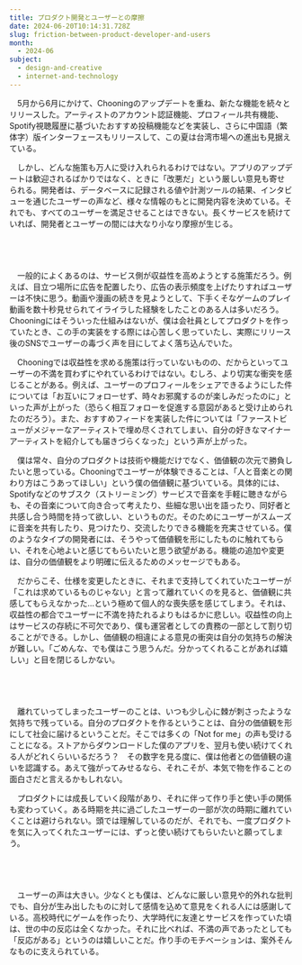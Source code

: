 ```yaml
---
title: プロダクト開発とユーザーとの摩擦
date: 2024-06-20T10:14:31.728Z
slug: friction-between-product-developer-and-users
month:
  - 2024-06
subject:
  - design-and-creative
  - internet-and-technology
---
```

　5月から6月にかけて、Chooningのアップデートを重ね、新たな機能を続々とリリースした。アーティストのアカウント認証機能、プロフィール共有機能、Spotify視聴履歴に基づいたおすすめ投稿機能などを実装し、さらに中国語（繁体字）版インターフェースもリリースして、この夏は台湾市場への進出も見据えている。

　しかし、どんな施策も万人に受け入れられるわけではない。アプリのアップデートは歓迎されるばかりではなく、ときに「改悪だ」という厳しい意見も寄せられる。開発者は、データベースに記録される値や計測ツールの結果、インタビューを通じたユーザーの声など、様々な情報のもとに開発内容を決めている。それでも、すべてのユーザーを満足させることはできない。長くサービスを続けていれば、開発者とユーザーの間には大なり小なり摩擦が生じる。

###### 　﻿

　一般的によくあるのは、サービス側が収益性を高めようとする施策だろう。例えば、目立つ場所に広告を配置したり、広告の表示頻度を上げたりすればユーザーは不快に思う。動画や漫画の続きを見ようとして、下手くそなゲームのプレイ動画を数十秒見せられてイライラした経験をしたことのある人は多いだろう。Chooningにはそういった仕組みはないが、僕は会社員としてプロダクトを作っていたとき、この手の実装をする際には心苦しく思っていたし、実際にリリース後のSNSでユーザーの毒づく声を目にしてよく落ち込んでいた。

　Chooningでは収益性を求める施策は行っていないものの、だからといってユーザーの不満を買わずにやれているわけではない。むしろ、より切実な衝突を感じることがある。例えば、ユーザーのプロフィールをシェアできるようにした件については「お互いにフォローせず、時々お邪魔するのが楽しみだったのに」といった声が上がった（恐らく相互フォローを促進する意図があると受け止められたのだろう）。また、おすすめフィードを実装した件については「ファーストビューがメジャーなアーティストで埋め尽くされてしまい、自分の好きなマイナーアーティストを紹介しても届きづらくなった」という声が上がった。

　僕は常々、自分のプロダクトは技術や機能だけでなく、価値観の次元で勝負したいと思っている。Chooningでユーザーが体験できることは、「人と音楽との関わり方はこうあってほしい」という僕の価値観に基づいている。具体的には、Spotifyなどのサブスク（ストリーミング）サービスで音楽を手軽に聴きながらも、その音楽について向き合って考えたり、些細な思い出を語ったり、同好者と共感し合う時間を持って欲しい、というものだ。そのためにユーザーがスムーズに音楽を共有したり、見つけたり、交流したりできる機能を充実させている。僕のようなタイプの開発者には、そうやって価値観を形にしたものに触れてもらい、それを心地よいと感じてもらいたいと思う欲望がある。機能の追加や変更は、自分の価値観をより明確に伝えるためのメッセージでもある。

　だからこそ、仕様を変更したときに、それまで支持してくれていたユーザーが「これは求めているものじゃない」と言って離れていくのを見ると、価値観に共感してもらえなかった…という極めて個人的な喪失感を感じてしまう。それは、収益性の都合でユーザーに不満を持たれるよりもはるかに悲しい。収益性の向上はサービスの存続に不可欠であり、僕も運営者としての責務の一部として割り切ることができる。しかし、価値観の相違による意見の衝突は自分の気持ちの解決が難しい。「ごめんな、でも僕はこう思うんだ。分かってくれることがあれば嬉しい」と目を閉じるしかない。

###### 　﻿

　離れていってしまったユーザーのことは、いつも少し心に棘が刺さったような気持ちで残っている。自分のプロダクトを作るということは、自分の価値観を形にして社会に届けるということだ。そこでは多くの「Not for me」の声も受けることになる。ストアからダウンロードした僕のアプリを、翌月も使い続けてくれる人がどれくらいいるだろう？　その数字を見る度に、僕は他者との価値観の違いを認識する。あえて強がってみせるなら、それこそが、本気で物を作ることの面白さだと言えるかもしれない。

　プロダクトには成長していく段階があり、それに伴って作り手と使い手の関係も変わっていく。ある時期を共に過ごしたユーザーの一部が次の時期に離れていくことは避けられない。頭では理解しているのだが、それでも、一度プロダクトを気に入ってくれたユーザーには、ずっと使い続けてもらいたいと願ってしまう。

###### 　﻿

　ユーザーの声は大きい。少なくとも僕は、どんなに厳しい意見や的外れな批判でも、自分が生み出したものに対して感情を込めて意見をくれる人には感謝している。高校時代にゲームを作ったり、大学時代に友達とサービスを作っていた頃は、世の中の反応は全くなかった。それに比べれば、不満の声であったとしても「反応がある」というのは嬉しいことだ。作り手のモチベーションは、案外そんなものに支えられている。